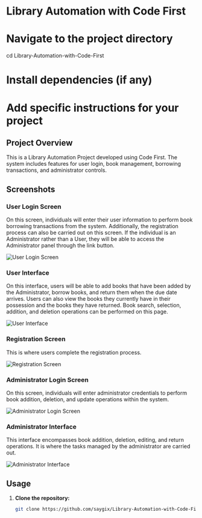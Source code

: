 # Library Automation with Code First

# Navigate to the project directory
cd Library-Automation-with-Code-First

# Install dependencies (if any)
# Add specific instructions for your project

## Project Overview
This is a Library Automation Project developed using Code First. The system includes features for user login, book management, borrowing transactions, and administrator controls.

## Screenshots

### User Login Screen
On this screen, individuals will enter their user information to perform book borrowing transactions from the system. Additionally, the registration process can also be carried out on this screen. If the individual is an Administrator rather than a User, they will be able to access the Administrator panel through the link button.

![User Login Screen](https://github.com/saygix/Library-Automation-with-Code-First/assets/139467552/5ac44b5f-8536-4211-888c-ba82a6cc6f78)


### User Interface

On this interface, users will be able to add books that have been added by the Administrator, borrow books, and return them when the due date arrives. Users can also view the books they currently have in their possession and the books they have returned. Book search, selection, addition, and deletion operations can be performed on this page.

![User Interface](https://github.com/saygix/Library-Automation-with-Code-First/assets/139467552/5945c5e6-d6d9-4334-94d9-e052e188256b)

### Registration Screen

This is where users complete the registration process.

![Registration Screen](https://github.com/saygix/Library-Automation-with-Code-First/assets/139467552/25479f09-f265-408a-8439-0d087dcfccf7)

### Administrator Login Screen

On this screen, individuals will enter administrator credentials to perform book addition, deletion, and update operations within the system.

![Administrator Login Screen](https://github.com/saygix/Library-Automation-with-Code-First/assets/139467552/9b0a02e7-7196-4581-94ec-a7c20203ead9)

### Administrator Interface

This interface encompasses book addition, deletion, editing, and return operations. It is where the tasks managed by the administrator are carried out.

![Administrator Interface](https://github.com/saygix/Library-Automation-with-Code-First/assets/139467552/2333972f-cf7b-4dc2-a0b0-974f9d419e68)

## Usage

1. **Clone the repository:**
   ```bash
   git clone https://github.com/saygix/Library-Automation-with-Code-First.git
